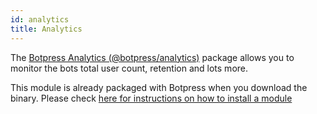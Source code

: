 ```yaml
---
id: analytics
title: Analytics
---
```


The [Botpress Analytics (@botpress/analytics)](https://github.com/botpress/botpress/tree/master/modules/analytics) package allows you to monitor the bots total user count, retention and lots more.

This module is already packaged with Botpress when you download the binary. Please check [here for instructions on how to install a module](./../getting_started/modules)
